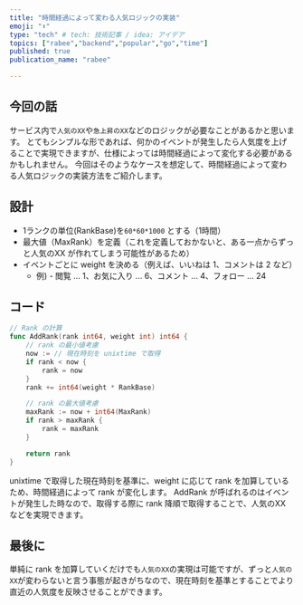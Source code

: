 ```yaml
---
title: "時間経過によって変わる人気ロジックの実装"
emoji: "⬆️"
type: "tech" # tech: 技術記事 / idea: アイデア
topics: ["rabee","backend","popular","go","time"]
published: true
publication_name: "rabee"

---
```


## 今回の話

サービス内で`人気のXX`や`急上昇のXX`などのロジックが必要なことがあるかと思います。
とてもシンプルな形であれば、何かのイベントが発生したら人気度を上げることで実現できますが、仕様によっては時間経過によって変化する必要があるかもしれません。
今回はそのようなケースを想定して、時間経過によって変わる人気ロジックの実装方法をご紹介します。

## 設計
- 1ランクの単位(RankBase)を`60*60*1000` とする（1時間）
- 最大値（MaxRank）を定義（これを定義しておかないと、ある一点からずっと人気のXX が作れてしまう可能性があるため）
- イベントごとに weight を決める（例えば、いいねは 1、コメントは 2 など）
  - 例) - 閲覧 ... 1、お気に入り ... 6、コメント ... 4、フォロー ... 24

## コード

```go
// Rank の計算
func AddRank(rank int64, weight int) int64 {
	// rank の最小値考慮
	now := // 現在時刻を unixtime で取得
	if rank < now {
		rank = now
	}
	rank += int64(weight * RankBase)

	// rank の最大値考慮
	maxRank := now + int64(MaxRank)
	if rank > maxRank {
		rank = maxRank
	}

	return rank
}
```

unixtime で取得した現在時刻を基準に、weight に応じて rank を加算しているため、時間経過によって rank が変化します。
AddRank が呼ばれるのはイベントが発生した時なので、取得する際に rank 降順で取得することで、人気のXX などを実現できます。

## 最後に
単純に rank を加算していくだけでも`人気のXX`の実現は可能ですが、ずっと`人気のXX`が変わらないと言う事態が起きがちなので、現在時刻を基準とすることでより直近の人気度を反映させることができます。